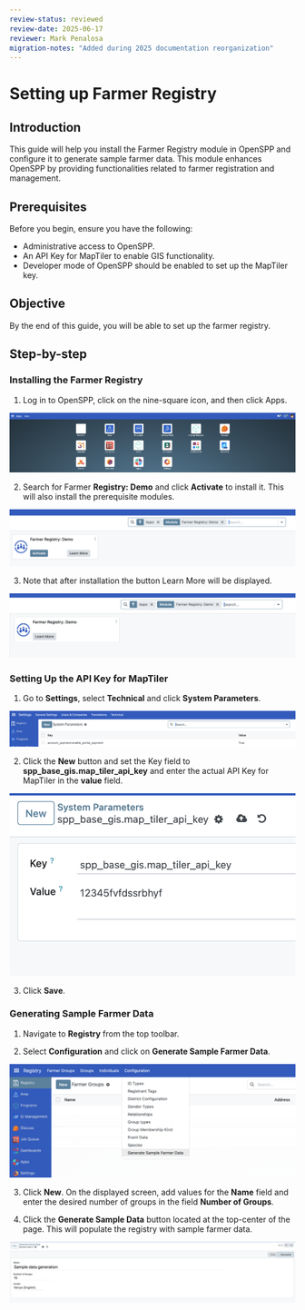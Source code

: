 ```yaml
---
review-status: reviewed
review-date: 2025-06-17
reviewer: Mark Penalosa
migration-notes: "Added during 2025 documentation reorganization"
---
```


# Setting up Farmer Registry

## Introduction

This guide will help you install the Farmer Registry module in OpenSPP and configure it to generate sample farmer data. This module enhances OpenSPP by providing functionalities related to farmer registration and management.

## Prerequisites

Before you begin, ensure you have the following:

- Administrative access to OpenSPP.
- An API Key for MapTiler to enable GIS functionality.
- Developer mode of OpenSPP should be enabled to set up the MapTiler key.

## Objective

By the end of this guide, you will be able to set up the farmer registry.

## Step-by-step

### Installing the Farmer Registry

1. Log in to OpenSPP, click on the nine-square icon, and then click Apps.

![](setting_up_farmer_registry/1.png)

2. Search for Farmer **Registry: Demo** and click **Activate** to install it. This will also install the prerequisite modules.

![](setting_up_farmer_registry/2.1.png)

3. Note that after installation the button Learn More will be displayed.

![](setting_up_farmer_registry/2.2.png)

### Setting Up the API Key for MapTiler

1. Go to **Settings**, select **Technical** and click **System Parameters**.

![](setting_up_farmer_registry/5.png)

2. Click the **New** button and set the Key field to **spp_base_gis.map_tiler_api_key** and enter the actual API Key for MapTiler in the **value** field.

![](setting_up_farmer_registry/6.png)

3. Click **Save**.

### Generating Sample Farmer Data

1. Navigate to **Registry** from the top toolbar.

2. Select **Configuration** and click on **Generate Sample Farmer Data**.

![](setting_up_farmer_registry/3.png)

3. Click **New**. On the displayed screen, add values for the **Name** field and enter the desired number of groups in the field **Number of Groups**.

4. Click the **Generate Sample Data** button located at the top-center of the page. This will populate the registry with sample farmer data.

![](setting_up_farmer_registry/4.png)
